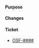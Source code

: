 <!-- Before submitting your Pull Request, make sure you've picked
     the correct base fork and branch:

     - Select "CenterForOpenScience/developer.osf.io" as the base fork

     - For hotfixes, select "master" as the target branch
     - For new features, select "develop" as the target branch -->

#### Purpose
<!-- Describe the purpose of your changes -->

#### Changes
<!-- Briefly describe or list your changes  -->

#### Ticket
<!-- Link to JIRA ticket, if applicable e.g. https://openscience.atlassian.net/browse/OSF-1234 -->
- [OSF-####](https://openscience.atlassian.net/browse/OSF-####)
